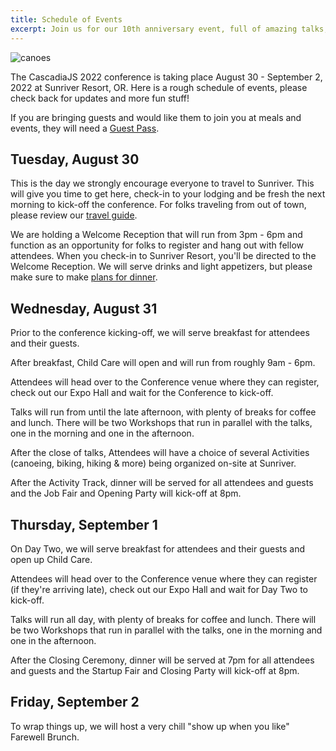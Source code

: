 ```yaml
---
title: Schedule of Events
excerpt: Join us for our 10th anniversary event, full of amazing talks, outdoor activities and more!
---
```

![canoes](/images/sunriver/canoes.jpg)

The CascadiaJS 2022 conference is taking place August 30 - September 2, 2022 at Sunriver Resort, OR. Here is a rough schedule of events, please check back for updates and more fun stuff!

If you are bringing guests and would like them to join you at meals and events, they will need a [Guest Pass](/tickets).

## Tuesday, August 30

This is the day we strongly encourage everyone to travel to Sunriver. This will give you time to get here, check-in to your lodging and be fresh the next morning to kick-off the conference. For folks traveling from out of town, please review our [travel guide](/travel).

We are holding a Welcome Reception that will run from 3pm - 6pm and function as an opportunity for folks to register and hang out with fellow attendees. When you check-in to Sunriver Resort, you'll be directed to the Welcome Reception. We will serve drinks and light appetizers, but please make sure to make [plans for dinner](https://www.sunriverresort.com/dining-eat-drink/food-and-drinks-overview).

## Wednesday, August 31

Prior to the conference kicking-off, we will serve breakfast for attendees and their guests.

After breakfast, Child Care will open and will run from roughly 9am - 6pm.

Attendees will head over to the Conference venue where they can register, check out our Expo Hall and wait for the Conference to kick-off.

Talks will run from until the late afternoon, with plenty of breaks for coffee and lunch. There will be two Workshops that run in parallel with the talks, one in the morning and one in the afternoon.

After the close of talks, Attendees will have a choice of several Activities (canoeing, biking, hiking & more) being organized on-site at Sunriver.

After the Activity Track, dinner will be served for all attendees and guests and the Job Fair and Opening Party will kick-off at 8pm.

## Thursday, September 1

On Day Two, we will serve breakfast for attendees and their guests and open up Child Care.

Attendees will head over to the Conference venue where they can register (if they're arriving late), check out our Expo Hall and wait for Day Two to kick-off.

Talks will run all day, with plenty of breaks for coffee and lunch. There will be two Workshops that run in parallel with the talks, one in the morning and one in the afternoon.

After the Closing Ceremony, dinner will be served at 7pm for all attendees and guests and the Startup Fair and Closing Party will kick-off at 8pm.

## Friday, September 2

To wrap things up, we will host a very chill "show up when you like" Farewell Brunch.